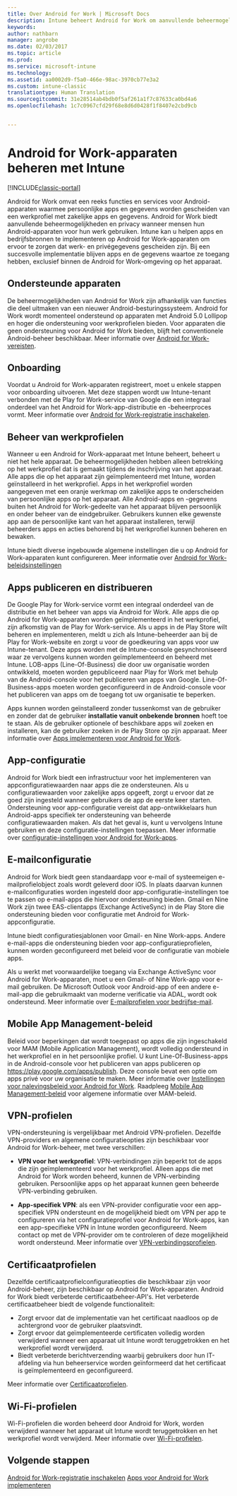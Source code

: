 ```yaml
---
title: Over Android for Work | Microsoft Docs
description: Intune beheert Android for Work om aanvullende beheermogelijkheden en privacy te leveren wanneer mensen hun Android-apparaten voor hun werk gebruiken.
keywords: 
author: nathbarn
manager: angrobe
ms.date: 02/03/2017
ms.topic: article
ms.prod: 
ms.service: microsoft-intune
ms.technology: 
ms.assetid: aa0002d9-f5a0-466e-98ac-3970cb77e3a2
ms.custom: intune-classic
translationtype: Human Translation
ms.sourcegitcommit: 31e28514ab4bdb0f5af261a1f7c87633ca0bd4a6
ms.openlocfilehash: 1c7c0967cfd29f68e8d6d0428f1f8407e2cbd9cb


---
```


# <a name="manage-android-for-work-devices-with-intune"></a>Android for Work-apparaten beheren met Intune

[!INCLUDE[classic-portal](../includes/classic-portal.md)]

Android for Work omvat een reeks functies en services voor Android-apparaten waarmee persoonlijke apps en gegevens worden gescheiden van een werkprofiel met zakelijke apps en gegevens. Android for Work biedt aanvullende beheermogelijkheden en privacy wanneer mensen hun Android-apparaten voor hun werk gebruiken. Intune kan u helpen apps en bedrijfsbronnen te implementeren op Android for Work-apparaten om ervoor te zorgen dat werk- en privégegevens gescheiden zijn. Bij een succesvolle implementatie blijven apps en de gegevens waartoe ze toegang hebben, exclusief binnen de Android for Work-omgeving op het apparaat.

## <a name="supported-devices"></a>Ondersteunde apparaten

De beheermogelijkheden van Android for Work zijn afhankelijk van functies die deel uitmaken van een nieuwer Android-besturingssysteem. Android for Work wordt momenteel ondersteund op apparaten met Android 5.0 Lollipop en hoger die ondersteuning voor werkprofielen bieden. Voor apparaten die geen ondersteuning voor Android for Work bieden, blijft het conventionele Android-beheer beschikbaar. Meer informatie over [Android for Work-vereisten](https://support.google.com/work/android/answer/6174145?hl=en&ref_topic=6151012).

## <a name="onboarding"></a>Onboarding

Voordat u Android for Work-apparaten registreert, moet u enkele stappen voor onboarding uitvoeren. Met deze stappen wordt uw Intune-tenant verbonden met de Play for Work-service van Google die een integraal onderdeel van het Android for Work-app-distributie en -beheerproces vormt. Meer informatie over [Android for Work-registratie inschakelen](https://docs.microsoft.com/intune/deploy-use/set-up-android-for-work).

## <a name="work-profile-management"></a>Beheer van werkprofielen

Wanneer u een Android for Work-apparaat met Intune beheert, beheert u niet het hele apparaat. De beheermogelijkheden hebben alleen betrekking op het werkprofiel dat is gemaakt tijdens de inschrijving van het apparaat. Alle apps die op het apparaat zijn geïmplementeerd met Intune, worden geïnstalleerd in het werkprofiel. Apps in het werkprofiel worden aangegeven met een oranje werkmap om zakelijke apps te onderscheiden van persoonlijke apps op het apparaat. Alle Android-apps en -gegevens buiten het Android for Work-gedeelte van het apparaat blijven persoonlijk en onder beheer van de eindgebruiker. Gebruikers kunnen elke gewenste app aan de persoonlijke kant van het apparaat installeren, terwijl beheerders apps en acties behorend bij het werkprofiel kunnen beheren en bewaken.

Intune biedt diverse ingebouwde algemene instellingen die u op Android for Work-apparaten kunt configureren. Meer informatie over [Android for Work-beleidsinstellingen](android-for-work-policy-settings-in-microsoft-intune.md)

## <a name="app-publishing-and-distribution"></a>Apps publiceren en distribueren

De Google Play for Work-service vormt een integraal onderdeel van de distributie en het beheer van apps via Android for Work. Alle apps die op Android for Work-apparaten worden geïmplementeerd in het werkprofiel, zijn afkomstig van de Play for Work-service. Als u apps in de Play Store wilt beheren en implementeren, meldt u zich als Intune-beheerder aan bij de Play for Work-website en zorgt u voor de goedkeuring van apps voor uw Intune-tenant. Deze apps worden met de Intune-console gesynchroniseerd waar ze vervolgens kunnen worden geïmplementeerd en beheerd met Intune. LOB-apps (Line-Of-Business) die door uw organisatie worden ontwikkeld, moeten worden gepubliceerd naar Play for Work met behulp van de Android-console voor het publiceren van apps van Google. Line-Of-Business-apps moeten worden geconfigureerd in de Android-console voor het publiceren van apps om de toegang tot uw organisatie te beperken.

Apps kunnen worden geïnstalleerd zonder tussenkomst van de gebruiker en zonder dat de gebruiker **installatie vanuit onbekende bronnen** hoeft toe te staan. Als de gebruiker optionele of beschikbare apps wil zoeken en installeren, kan de gebruiker zoeken in de Play Store op zijn apparaat. Meer informatie over [Apps implementeren voor Android for Work](https://docs.microsoft.com/intune/deploy-use/android-for-work-apps).

## <a name="app-configuration"></a>App-configuratie

Android for Work biedt een infrastructuur voor het implementeren van appconfiguratiewaarden naar apps die ze ondersteunen. Als u configuratiewaarden voor zakelijke apps opgeeft, zorgt u ervoor dat ze goed zijn ingesteld wanneer gebruikers de app de eerste keer starten. Ondersteuning voor app-configuratie vereist dat app-ontwikkelaars hun Android-apps specifiek ter ondersteuning van beheerde configuratiewaarden maken. Als dat het geval is, kunt u vervolgens Intune gebruiken en deze configuratie-instellingen toepassen. Meer informatie over [configuratie-instellingen voor Android for Work-apps](afw-app-configuration-policy.md).

## <a name="email-configuration"></a>E-mailconfiguratie

Android for Work biedt geen standaardapp voor e-mail of systeemeigen e-mailprofielobject zoals wordt geleverd door iOS. In plaats daarvan kunnen e-mailconfiguraties worden ingesteld door app-configuratie-instellingen toe te passen op e-mail-apps die hiervoor ondersteuning bieden. Gmail en Nine Work zijn twee EAS-clientapps (Exchange ActiveSync) in de Play Store die ondersteuning bieden voor configuratie met Android for Work-appconfiguratie.

Intune biedt configuratiesjablonen voor Gmail- en Nine Work-apps. Andere e-mail-apps die ondersteuning bieden voor app-configuratieprofielen, kunnen worden geconfigureerd met beleid voor de configuratie van mobiele apps.

Als u werkt met voorwaardelijke toegang via Exchange ActiveSync voor Android for Work-apparaten, moet u een Gmail- of Nine Work-app voor e-mail gebruiken. De Microsoft Outlook voor Android-app of een andere e-mail-app die gebruikmaakt van moderne verificatie via ADAL, wordt ook ondersteund. Meer informatie over [E-mailprofielen voor bedrijfse-mail](configure-access-to-corporate-email-using-email-profiles-with-microsoft-intune.md).

## <a name="mobile-app-management-policies"></a>Mobile App Management-beleid

Beleid voor beperkingen dat wordt toegepast op apps die zijn ingeschakeld voor MAM (Mobile Application Management), wordt volledig ondersteund in het werkprofiel en in het persoonlijke profiel. U kunt Line-Of-Business-apps in de Android-console voor het publiceren van apps publiceren op https://play.google.com/apps/publish. Deze console bevat een optie om apps privé voor uw organisatie te maken. Meer informatie over [Instellingen voor nalevingsbeleid voor Android for Work](afw-compliance-policy-settings-in-microsoft-intune.md). Raadpleeg [Mobile App Management-beleid](protect-app-data-using-mobile-app-management-policies-with-microsoft-intune.md) voor algemene informatie over MAM-beleid.

## <a name="vpn-profiles"></a>VPN-profielen

VPN-ondersteuning is vergelijkbaar met Android VPN-profielen. Dezelfde VPN-providers en algemene configuratieopties zijn beschikbaar voor Android for Work-beheer, met twee verschillen:

-  **VPN voor het werkprofiel**: VPN-verbindingen zijn beperkt tot de apps die zijn geïmplementeerd voor het werkprofiel. Alleen apps die met Android for Work worden beheerd, kunnen de VPN-verbinding gebruiken. Persoonlijke apps op het apparaat kunnen geen beheerde VPN-verbinding gebruiken.

-  **App-specifiek VPN**: als een VPN-provider configuratie voor een app-specifiek VPN ondersteunt en de mogelijkheid biedt om VPN per app te configureren via het configuratieprofiel voor Android for Work-apps, kan een app-specifieke VPN in Intune worden geconfigureerd. Neem contact op met de VPN-provider om te controleren of deze mogelijkheid wordt ondersteund. Meer informatie over [VPN-verbindingsprofielen](vpn-connections-in-microsoft-intune.md).

## <a name="certificate-profiles"></a>Certificaatprofielen

Dezelfde certificaatprofielconfiguratieopties die beschikbaar zijn voor Android-beheer, zijn beschikbaar op Android for Work-apparaten. Android for Work biedt verbeterde certificaatbeheer-API's. Het verbeterde certificaatbeheer biedt de volgende functionaliteit:

- Zorgt ervoor dat de implementatie van het certificaat naadloos op de achtergrond voor de gebruiker plaatsvindt.
-  Zorgt ervoor dat geïmplementeerde certificaten volledig worden verwijderd wanneer een apparaat uit Intune wordt teruggetrokken en het werkprofiel wordt verwijderd.
-  Biedt verbeterde berichtverzending waarbij gebruikers door hun IT-afdeling via hun beheerservice worden geïnformeerd dat het certificaat is geïmplementeerd en geconfigureerd.

Meer informatie over [Certificaatprofielen](secure-resource-access-with-certificate-profiles.md).

## <a name="wi-fi-profiles"></a>Wi-Fi-profielen

Wi-Fi-profielen die worden beheerd door Android for Work, worden verwijderd wanneer het apparaat uit Intune wordt teruggetrokken en het werkprofiel wordt verwijderd. Meer informatie over [Wi-Fi-profielen](wi-fi-connections-in-microsoft-intune.md).

## <a name="next-steps"></a>Volgende stappen
[Android for Work-registratie inschakelen](https://docs.microsoft.com/en-us/intune/deploy-use/set-up-android-for-work)
[Apps voor Android for Work implementeren](https://docs.microsoft.com/en-us/intune/deploy-use/android-for-work-apps)



<!--HONumber=Feb17_HO1-->


